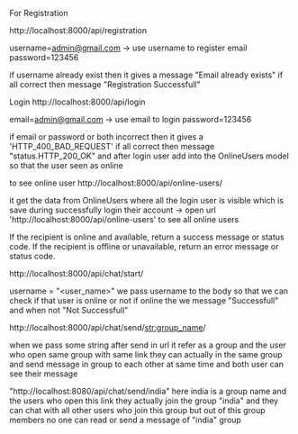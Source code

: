 For Registration 

http://localhost:8000/api/registration

username=admin@gmail.com  -> use username to register email
password=123456

if username already exist then it gives a message "Email already exists" if all correct then message "Registration Successfull"

<!--------------------Login ---------------------->


Login
http://localhost:8000/api/login

email=admin@gmail.com  -> use email to login
password=123456

if email or password or both incorrect then it gives a 'HTTP_400_BAD_REQUEST' if all correct then message "status.HTTP_200_OK"
and after login user add into the OnlineUsers model so that the user seen as online

<!--------------------online user ---------------------->

to see online user
http://localhost:8000/api/online-users/

it get the data from OnlineUsers where all the login user is visible which is save during successfully login their account -> open url 'http://localhost:8000/api/online-users' to see all online users

<!-------------------------------- ---------------------------->
If the recipient is online and available, return a success message or status code.
If the recipient is offline or unavailable, return an error message or status code.

http://localhost:8000/api/chat/start/

username = "<user_name>"
we pass username to the body so that we can check if that user is online or not if online the we message "Successfull" and when not "Not Successfull"

<!------------------------------ ---------------------------------->
http://localhost:8000/api/chat/send/<str:group_name>/

when we pass some string after send in url it refer as a group and the user who open same group with same link they can actually in the same group and send message in group to each other at same time and both user can see their message

"http://localhost:8080/api/chat/send/india"
 here india is a group name and the users who open this link they actually join the group "india" and they can chat with all other users who join this group but out of this group members no one can read or send a message of "india" group